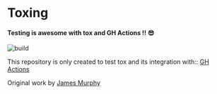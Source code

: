 # Toxing

#### Testing is awesome with tox and GH Actions !! 😎

![build](https://github.com/ninad0604/toxing/workflows/build/badge.svg)

This repository is only created to test tox and its integration with:: [GH Actions](https://github.com/features/actions)

Original work by [James Murphy](https://github.com/mCodingLLC)
